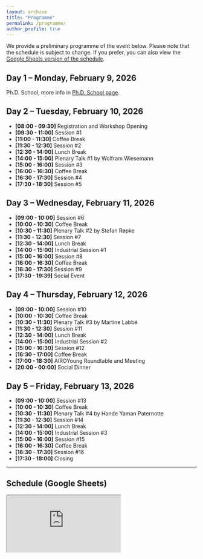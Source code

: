 ```yaml
---
layout: archive
title: "Programme"
permalink: /programme/
author_profile: true
---
```


We provide a preliminary programme of the event below. Please note that the schedule is subject to change.
If you prefer, you can also view the [Google Sheets version of the schedule](#schedule-google-sheets).

## Day 1 – Monday, February 9, 2026

Ph.D. School, more info in [Ph.D. School page](/phd-school/).

## Day 2 – Tuesday, February 10, 2026

- **[08:00 - 09:30]** Registration and Workshop Opening
- **[09:30 - 11:00]** Session #1
- **[11:00 - 11:30]** Coffee Break
- **[11:30 - 12:30]** Session #2
- **[12:30 - 14:00]** Lunch Break
- **[14:00 - 15:00]** Plenary Talk #1 by Wolfram Wiesemann
- **[15:00 - 16:00]** Session #3
- **[16:00 - 16:30]** Coffee Break
- **[16:30 - 17:30]** Session #4
- **[17:30 - 18:30]** Session #5

## Day 3 – Wednesday, February 11, 2026

- **[09:00 - 10:00]** Session #6
- **[10:00 - 10:30]** Coffee Break
- **[10:30 - 11:30]** Plenary Talk #2 by Stefan Røpke
- **[11:30 - 12:30]** Session #7
- **[12:30 - 14:00]** Lunch Break
- **[14:00 - 15:00]** Industrial Session #1
- **[15:00 - 16:00]** Session #8
- **[16:00 - 16:30]** Coffee Break
- **[16:30 - 17:30]** Session #9
- **[17:30 - 19:39]** Social Event

## Day 4 – Thursday, February 12, 2026

- **[09:00 - 10:00]** Session #10
- **[10:00 - 10:30]** Coffee Break
- **[10:30 - 11:30]** Plenary Talk #3 by Martine Labbé
- **[11:30 - 12:30]** Session #11
- **[12:30 - 14:00]** Lunch Break
- **[14:00 - 15:00]** Industrial Session #2
- **[15:00 - 16:30]** Session #12
- **[16:30 - 17:00]** Coffee Break
- **[17:00 - 18:30]** AIROYoung Roundtable and Meeting
- **[20:00 - 00:00]** Social Dinner

## Day 5 – Friday, February 13, 2026

- **[09:00 - 10:00]** Session #13
- **[10:00 - 10:30]** Coffee Break
- **[10:30 - 11:30]** Plenary Talk #4 by Hande Yaman Paternotte
- **[11:30 - 12:30]** Session #14
- **[12:30 - 14:00]** Lunch Break
- **[14:00 - 15:00]** Industrial Session #3
- **[15:00 - 16:00]** Session #15
- **[16:00 - 16:30]** Coffee Break
- **[16:30 - 17:30]** Session #16
- **[17:30 - 18:00]** Closing

---

## Schedule (Google Sheets)

<!-- <div class="responsive-sheet" id="schedule-iframe">
<iframe src="https://docs.google.com/spreadsheets/d/e/2PACX-1vSLH4jxQ7kXRUWs6P7MOpsKAzPVUuQnnn1Dz8EeX3pyeuerTyubCMrNefQcArwxa73WhHFxJzLpJqXg/pubhtml?gid=0&amp;single=true&amp;widget=true&amp;headers=false"></iframe>
</div> -->
<div class="responsive-sheet" id="schedule-iframe">
<iframe src="https://docs.google.com/spreadsheets/d/11rCem4GCZwuzgXzM-G9Ge8iaQCFSxY2dn1XnUhuDFbY/pubhtml?gid=0&amp;single=true&amp;widget=true&amp;headers=false"></iframe>
</div>

